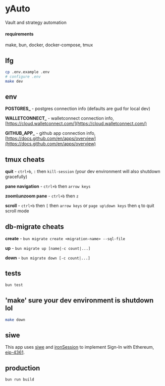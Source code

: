 # yAuto
Vault and strategy automation


#### requirements
make, bun, docker, docker-compose, tmux


## lfg
```sh
cp .env.example .env
# configure .env
make dev
```

## env
**POSTGRES_** - postgres connection info (defaults are gud for local dev)

**WALLETCONNECT_** - walletconnect connection info, [https://cloud.walletconnect.com/](https://cloud.walletconnect.com/)

**GITHUB_APP_** - github app connection info, [https://docs.github.com/en/apps/overview](https://docs.github.com/en/apps/overview)


## tmux cheats
**quit** - `ctrl+b`, `:` then `kill-session` (your dev environment will also shutdown gracefully)

**pane navigation** - `ctrl+b` then `arrow keys`

**zoom\unzoom pane** - `ctrl+b` then `z`

**scroll** - `ctrl+b` then `[` then `arrow keys` or `page up\down keys` then `q` to quit scroll mode


## db-migrate cheats
**create** - `bun migrate create <migration-name> --sql-file`

**up** - `bun migrate up [name|-c count|...]`

**down** - `bun migrate down [-c count|...]`


## tests
```sh
bun test
```


## 'make' sure your dev environment is shutdown lol
```sh
make down
```


## siwe
This app uses [siwe](https://www.npmjs.com/package/siwe) and [ironSession](https://www.npmjs.com/package/iron-session) to implement Sign-In with Ethereum, [eip-4361](https://eips.ethereum.org/EIPS/eip-4361).


## production
```sh
bun run build
```
